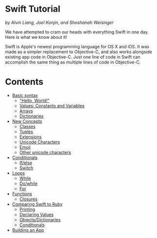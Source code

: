 # Swift Tutorial
*by Alvin Liang, Joel Konjin, and Shoshanah Weisinger*

We have attempted to cram our heads with everything Swift in one day. Here is what we know about it!

Swift is Apple's newest programming language for OS X and iOS. It was made as a simpler replacement to Objective-C, and also works alongside existing app code in Objective-C. Just one line of code in Swift can accomplish the same thing as multiple lines of code in Objective-C.

# Contents
* [Basic syntax](./Basics.md)
  * ["Hello, World!"](./Basics.md#hello-world)
  * [Values: Constants and Variables](./Basics.md#values-constants-and-variables)
  * [Arrays](./Basics.md#arrays)
  * [Dictionaries](./Basics.md#dictionaries)
* [New Concepts](./NewConcepts.md)
  * [Classes](./NewConcepts.md#classes)
  * [Tuples](./NewConcepts.md#tuples)
  * [Extensions](./NewConcepts.md#extensions)
  * [Unicode Characters](./NewConcepts.md#unicode-characters)
   * [Emoji](./NewConcepts.md#emoji)
   * [Other unicode characters](./NewConcepts.md#other-unicode-characters)
* [Conditionals](./Conditionals.md)
  * [If/else](./Conditionals.md#ifelse)
  * [Switch](./Conditionals.md#switch)
* [Loops](./Loops.md)
  * [While](./Loops.md#while)
   * [Do/while](./Loops.md#dowhile)
  * [For](./Loops.md#for)
* [Functions](./Functions.md)
  * [Closures](./Functions.md#closures)
* [Comparing Swift to Ruby](./RubyCompare.md)
  * [Printing](./RubyCompare.md#printing)
  * [Declaring Values](./RubyCompare.md#declaring-values)
  * [Objects/Dictionaries](./RubyCompare.md#objectsdictionaries)
  * [Conditionals](./RubyCompare.md#conditionals)
* [Building an App](./BuildApp.md)
